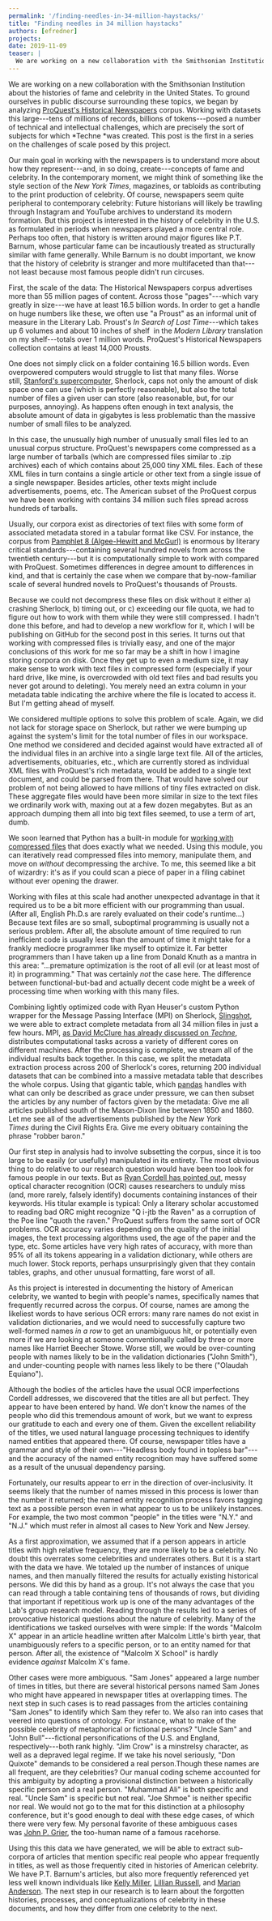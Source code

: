 ```yaml
---
permalink: '/finding-needles-in-34-million-haystacks/'
title: "Finding needles in 34 million haystacks"
authors: [efredner]
projects:
date: 2019-11-09
teaser: |
  We are working on a new collaboration with the Smithsonian Institution about the histories of fame and celebrity in the United States. To ground ourselves in public discourse surrounding these topics, we began by analyzing ProQuest’s Historical Newspapers corpus.
---
```


We are working on a new collaboration with the Smithsonian Institution about the histories of fame and celebrity in the United States. To ground ourselves in public discourse surrounding these topics, we began by analyzing [ProQuest's Historical Newspapers](https://www.proquest.com/products-services/databases/pq-hist-news.html) corpus. Working with datasets this large---tens of millions of records, billions of tokens---posed a number of technical and intellectual challenges, which are precisely the sort of subjects for which *Techne *was created. This post is the first in a series on the challenges of scale posed by this project.

Our main goal in working with the newspapers is to understand more about how they represent---and, in so doing, create---concepts of fame and celebrity. In the contemporary moment, we might think of something like the style section of the *New York Times*, magazines, or tabloids as contributing to the print production of celebrity. Of course, newspapers seem quite peripheral to contemporary celebrity: Future historians will likely be trawling through Instagram and YouTube archives to understand its modern formation. But this project is interested in the history of celebrity in the U.S. as formulated in periods when newspapers played a more central role. Perhaps too often, that history is written around major figures like P.T. Barnum, whose particular fame can be incautiously treated as structurally similar with fame generally. While Barnum is no doubt important, we know that the history of celebrity is stranger and more multifaceted than that---not least because most famous people didn't run circuses.

First, the scale of the data: The Historical Newspapers corpus advertises more than 55 million pages of content. Across those "pages"---which vary greatly in size---we have at least 16.5 billion words. In order to get a handle on huge numbers like these, we often use "a Proust" as an informal unit of measure in the Literary Lab. Proust's *In Search of Lost Time*---which takes up 6 volumes and about 10 inches of shelf  in the *Modern Library* translation on my shelf---totals over 1 million words. ProQuest's Historical Newspapers collection contains at least 14,000 Prousts.

One does not simply click on a folder containing 16.5 billion words. Even overpowered computers would struggle to list that many files. Worse still, [Stanford's supercomputer](https://www.sherlock.stanford.edu/), Sherlock, caps not only the amount of disk space one can use (which is perfectly reasonable), but also the total number of files a given user can store (also reasonable, but, for our purposes, annoying). As happens often enough in text analysis, the absolute amount of data in gigabytes is less problematic than the massive number of small files to be analyzed.

In this case, the unusually high number of unusually small files led to an unusual corpus structure. ProQuest's newspapers come compressed as a large number of tarballs (which are compressed files similar to .zip archives) each of which contains about 25,000 tiny XML files. Each of these XML files in turn contains a single article or other text from a single issue of a single newspaper. Besides articles, other texts might include advertisements, poems, etc. The American subset of the ProQuest corpus we have been working with contains 34 million such files spread across hundreds of tarballs.

Usually, our corpora exist as directories of text files with some form of associated metadata stored in a tabular format like CSV. For instance, the corpus from [Pamphlet 8 (Algee-Hewitt and McGurl)](https://litlab.stanford.edu/LiteraryLabPamphlet8.pdf) is enormous by literary critical standards---containing several hundred novels from across the twentieth century---but it is computationally simple to work with compared with ProQuest. Sometimes differences in degree amount to differences in kind, and that is certainly the case when we compare that by-now-familiar scale of several hundred novels to ProQuest's thousands of Prousts.

Because we could not decompress these files on disk without it either a) crashing Sherlock, b) timing out, or c) exceeding our file quota, we had to figure out how to work with them while they were still compressed. I hadn't done this before, and had to develop a new workflow for it, which I will be publishing on GitHub for the second post in this series. It turns out that working with compressed files is trivially easy, and one of the major conclusions of this work for me so far may be a shift in how I imagine storing corpora on disk. Once they get up to even a medium size, it may make sense to work with text files in compressed form (especially if your hard drive, like mine, is overcrowded with old text files and bad results you never got around to deleting). You merely need an extra column in your metadata table indicating the archive where the file is located to access it. But I'm getting ahead of myself.

We considered multiple options to solve this problem of scale. Again, we did not lack for storage space on Sherlock, but rather we were bumping up against the system's limit for the total number of files in our workspace. One method we considered and decided against would have extracted all of the individual files in an archive into a single large text file. All of the articles, advertisements, obituaries, etc., which are currently stored as individual XML files with ProQuest's rich metadata, would be added to a single text document, and could be parsed from there. That would have solved our problem of not being allowed to have millions of tiny files extracted on disk. These aggregate files would have been more similar in size to the text files we ordinarily work with, maxing out at a few dozen megabytes. But as an approach dumping them all into big text files seemed, to use a term of art, dumb.

We soon learned that Python has a built-in module for [working with compressed files](https://docs.python.org/3/library/tarfile.html) that does exactly what we needed. Using this module, you can iteratively read compressed files into memory, manipulate them, and move on *without* decompressing the archive. To me, this seemed like a bit of wizardry: it's as if you could scan a piece of paper in a filing cabinet without ever opening the drawer.

Working with files at this scale had another unexpected advantage in that it required us to be a bit more efficient with our programming than usual. (After all, English Ph.D.s are rarely evaluated on their code's runtime...) Because text files are so small, suboptimal programming is usually not a serious problem. After all, the absolute amount of time required to run inefficient code is usually less than the amount of time it might take for a frankly mediocre programmer like myself to optimize it. Far better programmers than I have taken up a line from Donald Knuth as a mantra in this area: "...premature optimization is the root of all evil (or at least most of it) in programming." That was certainly *not* the case here. The difference between functional-but-bad and actually decent code might be a week of processing time when working with this many files.

Combining lightly optimized code with Ryan Heuser's custom Python wrapper for the Message Passing Interface (MPI) on Sherlock, [Slingshot](https://github.com/quadrismegistus/slingshot), we were able to extract complete metadata from all 34 million files in just a few hours. MPI, [as David McClure has already discussed on *Techne*](https://litlab.stanford.edu/counting-words-in-hathitrust-with-python-and-mpi/), distributes computational tasks across a variety of different cores on different machines. After the processing is complete, we stream all of the individual results back together. In this case, we split the metadata extraction process across 200 of Sherlock's cores, returning 200 individual datasets that can be combined into a massive metadata table that describes the whole corpus. Using that gigantic table, which [pandas](https://pandas.pydata.org/) handles with what can only be described as grace under pressure, we can then subset the articles by any number of factors given by the metadata: Give me all articles published south of the Mason-Dixon line between 1850 and 1860. Let me see all of the advertisements published by the *New York Times* during the Civil Rights Era. Give me every obituary containing the phrase "robber baron."

Our first step in analysis had to involve subsetting the corpus, since it is too large to be easily (or usefully) manipulated in its entirety. The most obvious thing to do relative to our research question would have been too look for famous people in our texts. But as [Ryan Cordell has pointed out](https://ryancordell.org/research/qijtb-the-raven-mla/), messy optical character recognition (OCR) causes researchers to unduly miss (and, more rarely, falsely identify) documents containing instances of their keywords. His titular example is typical: Only a literary scholar accustomed to reading bad ORC might recognize "Q i-jtb the Raven" as a corruption of the Poe line "quoth the raven." ProQuest suffers from the same sort of OCR problems. OCR accuracy varies depending on the quality of the initial images, the text processing algorithms used, the age of the paper and the type, etc. Some articles have very high rates of accuracy, with more than 95% of all its tokens appearing in a validation dictionary, while others are much lower. Stock reports, perhaps unsurprisingly given that they contain tables, graphs, and other unusual formatting, fare worst of all.

As this project is interested in documenting the history of American celebrity, we wanted to begin with people's names, specifically names that frequently recurred across the corpus. Of course, names are among the likeliest words to have serious OCR errors: many rare names do not exist in validation dictionaries, and we would need to successfully capture two well-formed names *in a row* to get an unambiguous hit, or potentially even more if we are looking at someone conventionally called by three or more names like Harriet Beecher Stowe. Worse still, we would be over-counting people with names likely to be in the validation dictionaries ("John Smith"), and under-counting people with names less likely to be there ("Olaudah Equiano").

Although the bodies of the articles have the usual OCR imperfections Cordell addresses, we discovered that the titles are all but perfect. They appear to have been entered by hand. We don't know the names of the people who did this tremendous amount of work, but we want to express our gratitude to each and every one of them. Given the excellent reliability of the titles, we used natural language processing techniques to identify named entities that appeared there. Of course, newspaper titles have a grammar and style of their own---"Headless body found in topless bar"---and the accuracy of the named entity recognition may have suffered some as a result of the unusual dependency parsing.

Fortunately, our results appear to err in the direction of over-inclusivity. It seems likely that the number of names missed in this process is lower than the number it returned; the named entity recognition process favors tagging text as a possible person even in what appear to us to be unlikely instances. For example, the two most common "people" in the titles were "N.Y." and "N.J." which must refer in almost all cases to New York and New Jersey.

As a first approximation, we assumed that if a person appears in article titles with high relative frequency, they are more likely to be a celebrity. No doubt this overrates some celebrities and underrates others. But it is a start with the data we have. We totaled up the number of instances of unique names, and then manually filtered the results for actually existing historical persons. We did this by hand as a group. It's not always the case that you can read through a table containing tens of thousands of rows, but dividing that important if repetitious work up is one of the many advantages of the Lab's group research model. Reading through the results led to a series of provocative historical questions about the nature of celebrity. Many of the identifications we tasked ourselves with were simple: If the words "Malcolm X" appear in an article headline written after Malcolm Little's birth year, that unambiguously refers to a specific person, or to an entity named for that person. After all, the existence of "Malcolm X School" is hardly evidence *against* Malcolm X's fame.

Other cases were more ambiguous. "Sam Jones" appeared a large number of times in titles, but there are several historical persons named Sam Jones who might have appeared in newspaper titles at overlapping times. The next step in such cases is to read passages from the articles containing "Sam Jones" to identify which Sam they refer to. We also ran into cases that veered into questions of ontology. For instance, what to make of the possible celebrity of metaphorical or fictional persons? "Uncle Sam" and "John Bull"---fictional personifications of the U.S. and England, respectively---both rank highly. "Jim Crow" is a minstrelsy character, as well as a depraved legal regime. If we take his novel seriously, "Don Quixote" demands to be considered a real person.Though these names are all frequent, are they celebrities? Our manual coding scheme accounted for this ambiguity by adopting a provisional distinction between a historically specific person and a real person. "Muhammad Ali" is both specific and real. "Uncle Sam" is specific but not real. "Joe Shmoe" is neither specific nor real. We would not go to the mat for this distinction at a philosophy conference, but it's good enough to deal with these edge cases, of which there were very few. My personal favorite of these ambiguous cases was [John P. Grier](http://www.americanclassicpedigrees.com/john-p-grier.html), the too-human name of a famous racehorse.

Using this this data we have generated, we will be able to extract sub-corpora of articles that mention specific real people who appear frequently in titles, as well as those frequently cited in histories of American celebrity. We have P.T. Barnum's articles, but also more frequently referenced yet less well known individuals like [Kelly Miller](https://en.wikipedia.org/wiki/Kelly_Miller_(scientist)), [Lillian Russell](https://en.wikipedia.org/wiki/Lillian_Russell), and [Marian Anderson](https://en.wikipedia.org/wiki/Marian_Anderson). The next step in our research is to learn about the forgotten histories, processes, and conceptualizations of celebrity in these documents, and how they differ from one celebrity to the next.